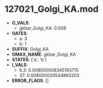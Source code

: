 # 127021_Golgi_KA.mod

- **G_VALS**:
  - gkbar_Golgi_KA: 0.008
- **GATES**:
  - a: 3
  - b: 1
- **SUFFIX**: Golgi_KA
- **GMAX_NAME**: gkbar_Golgi_KA
- **STATES**: ['a', 'b']
- **I_VALS**:
  - 6.3: 0.008000008345193715
  - 37: 0.008000020544863203
- **ERROR_FLAGS**: []
